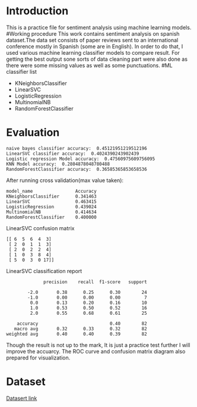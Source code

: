 # Introduction
This is a practice file for sentiment analysis using machine learning models.
#Working procedure
This work contains sentiment analysis on spanish dataset.The data set consists of paper reviews sent to an international conference mostly in Spanish (some are in English).
In order to do that, I used various machine learning classifier models to compare result. For getting the best output sone sorts of data cleaning part were also done as there were some missing values as well as some punctuations.
#ML classifier list
* KNeighborsClassifier      
* LinearSVC                 
* LogisticRegression        
* MultinomialNB             
* RandomForestClassifier  

# Evaluation  
```
naive bayes classifier accuracy:  0.45121951219512196
LinearSVC classifier accuracy:  0.4024390243902439
Logistic regression Model accuracy:  0.47560975609756095
KNN Model accuracy:  0.2804878048780488
RandomForestClassifier accuracy:  0.36585365853658536
```
After running cross validation(max value taken):
```
model_name                Accuracy
KNeighborsClassifier      0.341463
LinearSVC                 0.463415
LogisticRegression        0.439024
MultinomialNB             0.414634
RandomForestClassifier    0.400000
```
LinearSVC confusion matrix
```
[[ 6  5  6  4  3]
 [ 2  0  1  1  3]
 [ 2  0  2  2  4]
 [ 1  0  3  8  4]
 [ 5  0  3  0 17]]
```
LinearSVC classification report
```
              precision    recall  f1-score   support

        -2.0       0.38      0.25      0.30        24
        -1.0       0.00      0.00      0.00         7
         0.0       0.13      0.20      0.16        10
         1.0       0.53      0.50      0.52        16
         2.0       0.55      0.68      0.61        25

    accuracy                           0.40        82
   macro avg       0.32      0.33      0.32        82
weighted avg       0.40      0.40      0.39        82

```
Though the result is not up to the mark, It is just a practice test further I will improve the accuarcy.
The ROC curve and confusion matrix diagram also prepared for visualization.
# Dataset
[Datasert link](https://archive.ics.uci.edu/ml/datasets/Paper+Reviews)
